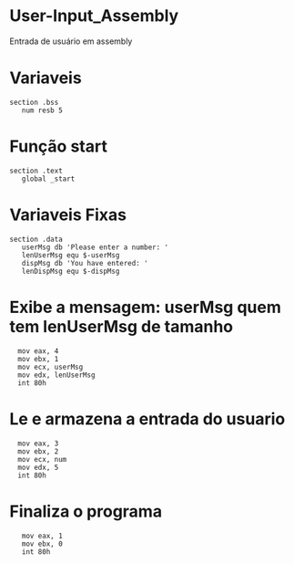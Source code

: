 # User-Input_Assembly
Entrada de usuário em assembly

# Variaveis
```
section .bss
   num resb 5
```

# Função start
```
section .text
   global _start
```

# Variaveis Fixas
```
section .data                          
   userMsg db 'Please enter a number: '
   lenUserMsg equ $-userMsg
   dispMsg db 'You have entered: '
   lenDispMsg equ $-dispMsg  
```

# Exibe a mensagem: userMsg quem tem lenUserMsg de tamanho
```
  mov eax, 4
  mov ebx, 1
  mov ecx, userMsg
  mov edx, lenUserMsg
  int 80h
```

# Le e armazena a entrada do usuario
```
  mov eax, 3
  mov ebx, 2
  mov ecx, num  
  mov edx, 5
  int 80h
```

# Finaliza o programa
```
   mov eax, 1
   mov ebx, 0
   int 80h
```
